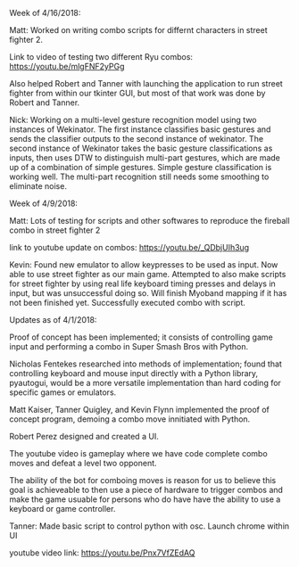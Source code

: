 Week of 4/16/2018:

Matt:  Worked on writing combo scripts for differnt characters in street fighter 2.  

Link to video of testing two different Ryu combos: https://youtu.be/mlgFNF2yPGg 

Also helped Robert and Tanner with launching the application to run street fighter from within our tkinter GUI, but most of that work was done by Robert and Tanner.

Nick: Working on a multi-level gesture recognition model using two instances of Wekinator. The first instance classifies basic gestures and sends the classifier outputs to the second instance of wekinator. The second instance of Wekinator takes the basic gesture classifications as inputs, then uses DTW to distinguish multi-part gestures, which are made up of a combination of simple gestures. Simple gesture classification is working well. The multi-part recognition still needs some smoothing to eliminate noise.

Week of 4/9/2018:

Matt: Lots of testing for scripts and other softwares to reproduce the fireball combo in street fighter 2

link to youtube update on combos: https://youtu.be/_QDbjUIh3ug

Kevin: Found new emulator to allow keypresses to be used as input. Now able to use street fighter as our main game. Attempted to also make scripts for street fighter by using real life keyboard timing presses and delays in input, but was unsuccessful doing so. Will finish Myoband mapping if it has not been finished yet. Successfully executed combo with script.

Updates as of 4/1/2018:

Proof of concept has been implemented; it consists of controlling game input and performing a combo in Super Smash Bros with Python.

Nicholas Fentekes researched into methods of implementation; found that controlling keyboard and mouse input directly with 
a Python library, pyautogui, would be a more versatile implementation than hard coding for specific games or emulators.

Matt Kaiser, Tanner Quigley, and Kevin Flynn implemented the proof of concept program, demoing a combo move innitiated with Python.

Robert Perez designed and created a UI.

The youtube video is gameplay where we have code complete combo moves and defeat a level two opponent.

The ability of the bot for comboing moves is reason for us to believe this goal is achieveable to then use a piece of hardware to trigger combos and make the game usuable for persons who do have have the ability to use a keyboard or game controller.

Tanner: Made basic script to control python with osc. Launch chrome within UI

youtube video link: https://youtu.be/Pnx7VfZEdAQ



